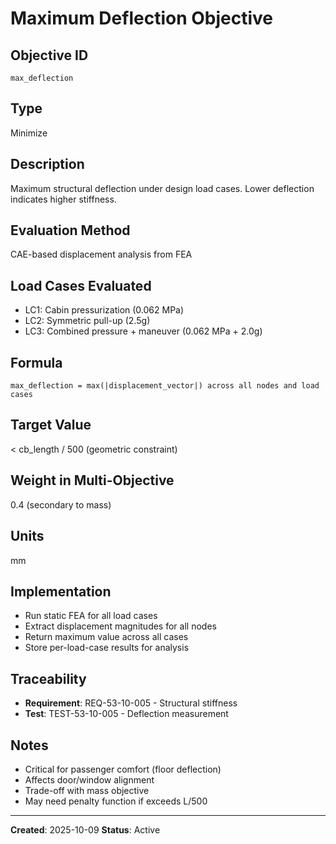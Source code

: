 # Maximum Deflection Objective

## Objective ID
`max_deflection`

## Type
Minimize

## Description
Maximum structural deflection under design load cases. Lower deflection indicates higher stiffness.

## Evaluation Method
CAE-based displacement analysis from FEA

## Load Cases Evaluated
- LC1: Cabin pressurization (0.062 MPa)
- LC2: Symmetric pull-up (2.5g)
- LC3: Combined pressure + maneuver (0.062 MPa + 2.0g)

## Formula
```
max_deflection = max(|displacement_vector|) across all nodes and load cases
```

## Target Value
< cb_length / 500 (geometric constraint)

## Weight in Multi-Objective
0.4 (secondary to mass)

## Units
mm

## Implementation
- Run static FEA for all load cases
- Extract displacement magnitudes for all nodes
- Return maximum value across all cases
- Store per-load-case results for analysis

## Traceability
- **Requirement**: REQ-53-10-005 - Structural stiffness
- **Test**: TEST-53-10-005 - Deflection measurement

## Notes
- Critical for passenger comfort (floor deflection)
- Affects door/window alignment
- Trade-off with mass objective
- May need penalty function if exceeds L/500

---
**Created**: 2025-10-09
**Status**: Active
